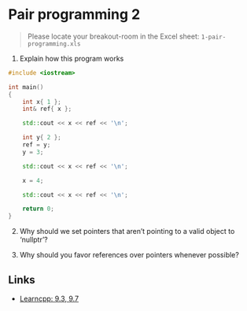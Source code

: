
# Pair programming 2

> Please locate your breakout-room in the Excel sheet: `1-pair-programming.xls`

1. Explain how this program works

```cpp
#include <iostream>

int main()
{
    int x{ 1 };
    int& ref{ x };

    std::cout << x << ref << '\n';

    int y{ 2 };
    ref = y;
    y = 3;

    std::cout << x << ref << '\n';

    x = 4;

    std::cout << x << ref << '\n';

    return 0;
}
```

2. Why should we set pointers that aren’t pointing to a valid object to ‘nullptr’?



3. Why should you favor references over pointers whenever possible?

## Links
- [Learncpp: 9.3, 9.7](https://www.learncpp.com/)


